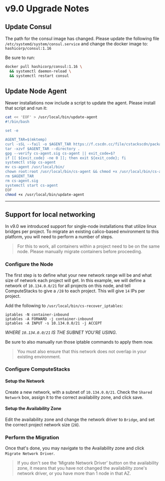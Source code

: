 # v9.0 Upgrade Notes

## Update Consul

The path for the consul image has changed. Please update the following file `/etc/systemd/system/consul.service` and change the docker image to: `hashicorp/consul:1.16`

Be sure to run:

```bash
docker pull hashicorp/consul:1.16 \
  && systemctl daemon-reload \
  && systemctl restart consul
```

## Update Node Agent

Newer installations now include a script to update the agent. Please install that script and run it:

```bash
cat << 'EOF' > /usr/local/bin/update-agent
#!/bin/bash

set -e

AGENT_TAR=$(mktemp)
curl -sSL --fail -o $AGENT_TAR https://f.cscdn.cc/file/cstackscdn/packages/cs-agent/cs-agent.tar.gz
tar -xzvf $AGENT_TAR --directory .
gpg --verify cs-agent.sig cs-agent || exit_code=$?
if [[ ${exit_code} -ne 0 ]]; then exit ${exit_code}; fi
systemctl stop cs-agent
mv cs-agent /usr/local/bin/
chown root:root /usr/local/bin/cs-agent && chmod +x /usr/local/bin/cs-agent
rm $AGENT_TAR
rm cs-agent.sig
systemctl start cs-agent
EOF
chmod +x /usr/local/bin/update-agent
```

---


## Support for local networking

In v9.0 we introduced support for single-node installations that utilize linux bridges per project. To migrate an existing calico-based environment to this platform, you will need to perform a number of steps.

> For this to work, all containers within a project need to be on the same node. Please manually migrate containers before proceeding.

### Configure the Node

The first step is to define what your new network range will be and what size of network each project will get. In this example, we will define a network of `10.134.0.0/21` for all projects on this node, and tell ComputeStacks to give a `/28` to each project. This will give `14` IPs per project.

Add the following to `/usr/local/bin/cs-recover_iptables`:

```
iptables -N container-inbound
iptables -A FORWARD -j container-inbound
iptables -A INPUT -s 10.134.0.0/21 -j ACCEPT
```

_WHERE `10.134.0.0/21` IS THE SUBNET YOU'RE USING_.

Be sure to also manually run those iptable commands to apply them now.

> You must also ensure that this network does not overlap in your existing environment.


### Configure ComputeStacks

#### Setup the Network
Create a new network, with a subnet of `10.134.0.0/21`. Check the `Shared Network` box, assign it to the correct availability zone, and click save.

#### Setup the Availability Zone
Edit the availability zone and change the network driver to `Bridge`, and set the correct project network size (`28`).

### Perform the Migration
Once that's done, you may navigate to the Availability zone and click `Migrate Network Driver`.

> If you don't see the 'Migrate Network Driver' button on the availability zone, it means that you have not changed the availability zone's network driver, or you have more than 1 node in that AZ.

